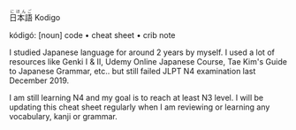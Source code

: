 <ruby>日本語<rt>にほんご</rt></ruby> Kodigo

kódigó: [noun] code • cheat sheet • crib note

I studied Japanese language for around 2 years by myself. I used a lot of resources like Genki I & II, Udemy Online Japanese Course, Tae Kim's Guide to Japanese Grammar, etc.. but still failed JLPT N4 examination last December 2019.

I am still learning N4 and my goal is to reach at least N3 level. I will be updating this cheat sheet regularly when I am reviewing or learning any vocabulary, kanji or grammar.
